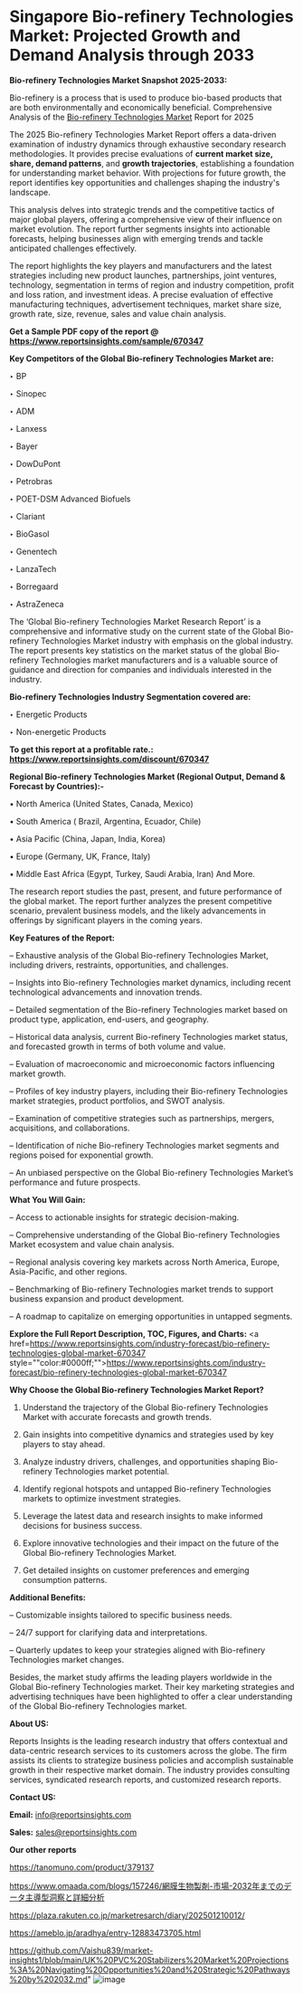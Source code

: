 # Singapore Bio-refinery Technologies Market: Projected Growth and Demand Analysis through 2033

<strong>Bio-refinery Technologies Market Snapshot 2025-2033:</strong>

Bio-refinery is a process that is used to produce bio-based products that are both environmentally and economically beneficial. Comprehensive Analysis of the <a href=https://www.reportsinsights.com/sample/670347>Bio-refinery Technologies Market</a> Report for 2025

The 2025 Bio-refinery Technologies Market Report offers a data-driven examination of industry dynamics through exhaustive secondary research methodologies. It provides precise evaluations of <strong>current market size, share, demand patterns</strong>, and <strong>growth trajectories</strong>, establishing a foundation for understanding market behavior. With projections for future growth, the report identifies key opportunities and challenges shaping the industry's landscape.

This analysis delves into strategic trends and the competitive tactics of major global players, offering a comprehensive view of their influence on market evolution. The report further segments insights into actionable forecasts, helping businesses align with emerging trends and tackle anticipated challenges effectively.

The report highlights the key players and manufacturers and the latest strategies including new product launches, partnerships, joint ventures, technology, segmentation in terms of region and industry competition, profit and loss ration, and investment ideas. A precise evaluation of effective manufacturing techniques, advertisement techniques, market share size, growth rate, size, revenue, sales and value chain analysis.

<strong>Get a Sample PDF copy of the report @ <a href=https://www.reportsinsights.com/sample/670347 style=color:#0000ff;>https://www.reportsinsights.com/sample/670347</a></strong>

<strong>Key Competitors of the Global Bio-refinery Technologies Market are:</strong>

‣ BP

‣ Sinopec

‣ ADM

‣ Lanxess

‣ Bayer

‣ DowDuPont

‣ Petrobras

‣ POET-DSM Advanced Biofuels

‣ Clariant

‣ BioGasol

‣ Genentech

‣ LanzaTech

‣ Borregaard

‣ AstraZeneca

The ‘Global Bio-refinery Technologies Market Research Report’ is a comprehensive and informative study on the current state of the Global Bio-refinery Technologies Market industry with emphasis on the global industry. The report presents key statistics on the market status of the global Bio-refinery Technologies market manufacturers and is a valuable source of guidance and direction for companies and individuals interested in the industry.

<strong>Bio-refinery Technologies Industry Segmentation covered are:</strong>

‣ Energetic Products

‣ Non-energetic Products

<strong>To get this report at a profitable rate.: <a href=https://www.reportsinsights.com/discount/670347 style=color:#0000ff;>https://www.reportsinsights.com/discount/670347</a></strong>

<strong>Regional Bio-refinery Technologies Market (Regional Output, Demand &amp; Forecast by Countries):-</strong>

• North America (United States, Canada, Mexico)

• South America ( Brazil, Argentina, Ecuador, Chile)

• Asia Pacific (China, Japan, India, Korea)

• Europe (Germany, UK, France, Italy)

• Middle East Africa (Egypt, Turkey, Saudi Arabia, Iran) And More.

The research report studies the past, present, and future performance of the global market. The report further analyzes the present competitive scenario, prevalent business models, and the likely advancements in offerings by significant players in the coming years.

<strong>Key Features of the Report:</strong>

– Exhaustive analysis of the Global Bio-refinery Technologies Market, including drivers, restraints, opportunities, and challenges.

– Insights into Bio-refinery Technologies market dynamics, including recent technological advancements and innovation trends.

– Detailed segmentation of the Bio-refinery Technologies market based on product type, application, end-users, and geography.

– Historical data analysis, current Bio-refinery Technologies market status, and forecasted growth in terms of both volume and value.

– Evaluation of macroeconomic and microeconomic factors influencing market growth.

– Profiles of key industry players, including their Bio-refinery Technologies market strategies, product portfolios, and SWOT analysis.

– Examination of competitive strategies such as partnerships, mergers, acquisitions, and collaborations.

– Identification of niche Bio-refinery Technologies market segments and regions poised for exponential growth.

– An unbiased perspective on the Global Bio-refinery Technologies Market’s performance and future prospects.

<strong>What You Will Gain:</strong>

– Access to actionable insights for strategic decision-making.

– Comprehensive understanding of the Global Bio-refinery Technologies Market ecosystem and value chain analysis.

– Regional analysis covering key markets across North America, Europe, Asia-Pacific, and other regions.

– Benchmarking of Bio-refinery Technologies market trends to support business expansion and product development.

– A roadmap to capitalize on emerging opportunities in untapped segments.

<strong>Explore the Full Report Description, TOC, Figures, and Charts:</strong>
<a href=https://www.reportsinsights.com/industry-forecast/bio-refinery-technologies-global-market-670347 style=""color:#0000ff;"">https://www.reportsinsights.com/industry-forecast/bio-refinery-technologies-global-market-670347</a>

<strong>Why Choose the Global Bio-refinery Technologies Market Report?</strong>

1. Understand the trajectory of the Global Bio-refinery Technologies Market with accurate forecasts and growth trends.

2. Gain insights into competitive dynamics and strategies used by key players to stay ahead.

3. Analyze industry drivers, challenges, and opportunities shaping Bio-refinery Technologies market potential.

4. Identify regional hotspots and untapped Bio-refinery Technologies markets to optimize investment strategies.

5. Leverage the latest data and research insights to make informed decisions for business success.

6. Explore innovative technologies and their impact on the future of the Global Bio-refinery Technologies Market.

7. Get detailed insights on customer preferences and emerging consumption patterns.

<strong>Additional Benefits:</strong>

– Customizable insights tailored to specific business needs.

– 24/7 support for clarifying data and interpretations.

– Quarterly updates to keep your strategies aligned with Bio-refinery Technologies market changes.

Besides, the market study affirms the leading players worldwide in the Global Bio-refinery Technologies market. Their key marketing strategies and advertising techniques have been highlighted to offer a clear understanding of the Global Bio-refinery Technologies market.

<strong><strong>About US</strong>:</strong>

Reports Insights is the leading research industry that offers contextual and data-centric research services to its customers across the globe. The firm assists its clients to strategize business policies and accomplish sustainable growth in their respective market domain. The industry provides consulting services, syndicated research reports, and customized research reports.

<strong>Contact US:</strong>

<p class=><b>Email:</b> <a href=mailto:info@reportsinsights.com>info@reportsinsights.com</a></p>
<p class=><b>Sales:</b> <a href=mailto:sales@reportsinsights.com>sales@reportsinsights.com</a></p>

<strong>Our other reports</strong>

<a href=https://tanomuno.com/product/379137>https://tanomuno.com/product/379137</a>

<a href=https://www.omaada.com/blogs/157246/網膜生物製剤-市場-2032年までのデータ主導型洞察と詳細分析>https://www.omaada.com/blogs/157246/網膜生物製剤-市場-2032年までのデータ主導型洞察と詳細分析</a>

<a href=https://plaza.rakuten.co.jp/marketresarch/diary/202501210012/>https://plaza.rakuten.co.jp/marketresarch/diary/202501210012/</a>

<a href=https://ameblo.jp/aradhya/entry-12883473705.html>https://ameblo.jp/aradhya/entry-12883473705.html</a>

<a href=https://github.com/Vaishu839/market-insights1/blob/main/UK%20PVC%20Stabilizers%20Market%20Projections%3A%20Navigating%20Opportunities%20and%20Strategic%20Pathways%20by%202032.md>https://github.com/Vaishu839/market-insights1/blob/main/UK%20PVC%20Stabilizers%20Market%20Projections%3A%20Navigating%20Opportunities%20and%20Strategic%20Pathways%20by%202032.md</a>"
![image](https://github.com/user-attachments/assets/d319140d-7485-4376-92eb-c7e1ac475ea7)
